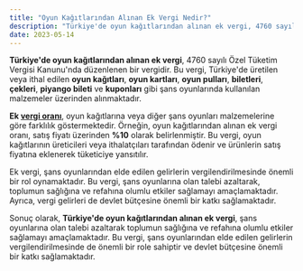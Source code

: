 ```yaml
---
title: "Oyun Kağıtlarından Alınan Ek Vergi Nedir?"
description: "Türkiye'de oyun kağıtlarından alınan ek vergi, 4760 sayılı Özel Tüketim Vergisi Kanunu'nda düzenlenen bir vergidir"
date: 2023-05-14
---
```


**Türkiye'de oyun kağıtlarından alınan ek vergi**, 4760 sayılı Özel Tüketim Vergisi Kanunu'nda düzenlenen bir vergidir.
Bu vergi, Türkiye'de üretilen veya ithal edilen **oyun kağıtları**, **oyun kartları**, **oyun pulları**, **biletleri**,
**çekleri**, **piyango bileti** ve **kuponları** gibi şans oyunlarında kullanılan malzemeler üzerinden alınmaktadır.

**Ek <a href="/yazilar/vergi-orani-nasil-hesaplanir/">vergi oranı</a>**, oyun kağıtlarına veya diğer şans oyunları malzemelerine göre farklılık göstermektedir. Örneğin, oyun
kağıtlarından alınan ek vergi oranı, satış fiyatı üzerinden **%10** olarak belirlenmiştir. Bu vergi, oyun kağıtlarının
üreticileri veya ithalatçıları tarafından ödenir ve ürünlerin satış fiyatına eklenerek tüketiciye yansıtılır.

Ek vergi, şans oyunlarından elde edilen gelirlerin vergilendirilmesinde önemli bir rol oynamaktadır. Bu vergi, şans
oyunlarına olan talebi azaltarak, toplumun sağlığına ve refahına olumlu etkiler sağlamayı amaçlamaktadır. Ayrıca, vergi
gelirleri de devlet bütçesine önemli bir katkı sağlamaktadır.

Sonuç olarak, **Türkiye'de oyun kağıtlarından alınan ek vergi**, şans oyunlarına olan talebi azaltarak toplumun
sağlığına ve refahına olumlu etkiler sağlamayı amaçlamaktadır. Bu vergi, şans oyunlarından elde edilen gelirlerin
vergilendirilmesinde de önemli bir role sahiptir ve devlet bütçesine önemli bir katkı sağlamaktadır.
